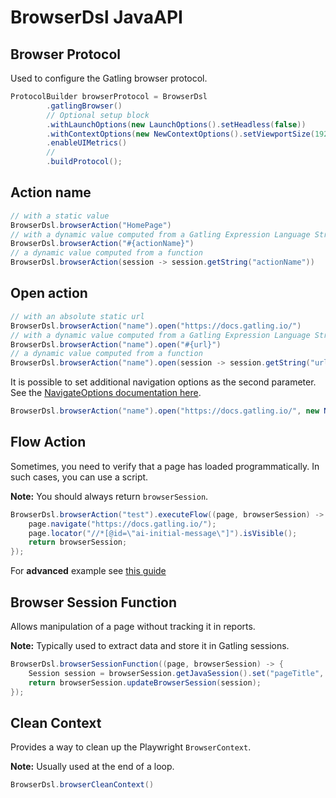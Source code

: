 # BrowserDsl JavaAPI


## Browser Protocol

Used to configure the Gatling browser protocol.

```java
ProtocolBuilder browserProtocol = BrowserDsl
        .gatlingBrowser()
        // Optional setup block
        .withLaunchOptions(new LaunchOptions().setHeadless(false))
        .withContextOptions(new NewContextOptions().setViewportSize(1920, 1080).setIsMobile(true))
        .enableUIMetrics()
        //
        .buildProtocol();
```

## Action name

```java
// with a static value
BrowserDsl.browserAction("HomePage")
// with a dynamic value computed from a Gatling Expression Language String
BrowserDsl.browserAction("#{actionName}")
// a dynamic value computed from a function
BrowserDsl.browserAction(session -> session.getString("actionName"))
```


## Open action

```java
// with an absolute static url
BrowserDsl.browserAction("name").open("https://docs.gatling.io/")
// with a dynamic value computed from a Gatling Expression Language String
BrowserDsl.browserAction("name").open("#{url}")
// a dynamic value computed from a function
BrowserDsl.browserAction("name").open(session -> session.getString("url")
```

It is possible to set additional navigation options as the second parameter.  
See the [NavigateOptions documentation here](https://javadoc.io/doc/com.microsoft.playwright/playwright/1.46.0/com/microsoft/playwright/Page.NavigateOptions.html).
```java
BrowserDsl.browserAction("name").open("https://docs.gatling.io/", new NavigateOptions().setWaitUntil(NETWORKIDLE))
```

## Flow Action

Sometimes, you need to verify that a page has loaded programmatically. In such cases, you can use a script.

**Note:** You should always return `browserSession`.

```java
BrowserDsl.browserAction("test").executeFlow((page, browserSession) -> {
    page.navigate("https://docs.gatling.io/");
    page.locator("//*[@id=\"ai-initial-message\"]").isVisible();
    return browserSession;
});
```

For **advanced** example see [this guide](./FlowActionAdvanced.md)

## Browser Session Function

Allows manipulation of a page without tracking it in reports.

**Note:** Typically used to extract data and store it in Gatling sessions.

```java
BrowserDsl.browserSessionFunction((page, browserSession) -> {
    Session session = browserSession.getJavaSession().set("pageTitle", page.title());
    return browserSession.updateBrowserSession(session);
});
```

## Clean Context

Provides a way to clean up the Playwright `BrowserContext`.

**Note:** Usually used at the end of a loop.

```java
BrowserDsl.browserCleanContext()
```
